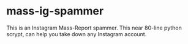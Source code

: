 # mass-ig-spammer
This is an Instagram Mass-Report spammer.
This near 80-line python scrypt, can help you take down any Instagram account.
